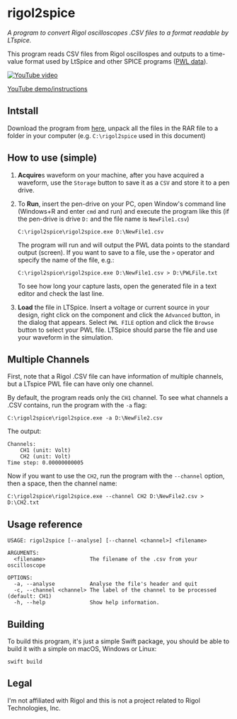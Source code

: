 # rigol2spice

*A program to convert Rigol oscilloscopes .CSV files to a format readable by LTspice.*

This program reads CSV files from Rigol oscillospes and outputs to a time-value format used by LtSpice and other SPICE programs ([PWL data](https://www.analog.com/en/technical-articles/ltspice-importing-exporting-pwl-data.html)). 

[![YouTube video](https://img.youtube.com/vi/LTEc7fjmXSg/0.jpg)](https://www.youtube.com/watch?v=LTEc7fjmXSg)

[YouTube demo/instructions](https://www.youtube.com/watch?v=LTEc7fjmXSg)

## Intstall

Download the program from [here](https://github.com/RuiCarneiro/rigol2spice/releases), unpack all the files in the RAR file to a folder in your computer (e.g. `C:\rigol2spice` used in this document)

## How to use (simple) 

1. **Acquire**s waveform on your machine, after you have acquired a waveform, use the `Storage` button to save it as a `CSV` and store it to a pen drive.

2. To **Run**, insert the pen-drive on your PC, open Window's command line (Windows+R and enter `cmd` and run) and execute the program like this (if the pen-drive is drive `D:` and the file name is `NewFile1.csv`)

    `C:\rigol2spice\rigol2spice.exe D:\NewFile1.csv`

    The program will run and will output the PWL data points to the standard output (screen). If you want to save to a file, use the ` > ` operator and specify the name of the file, e.g.:

    `C:\rigol2spice\rigol2spice.exe D:\NewFile1.csv > D:\PWLFile.txt`

    To see how long your capture lasts, open the generated file in a text editor and check the last line.

3. **Load** the file in LTSpice. Insert a voltage or current source in your design, right click on the component and click the `Advanced` button, in the dialog that appears. Select `PWL FILE` option and click the `Browse` button to select your PWL file. LTSpice should parse the file and use your waveform in the simulation.

## Multiple Channels

First, note that a Rigol .CSV file can have information of multiple channels, but a LTspice PWL file can have only one channel.

By default, the program reads only the `CH1` channel. To see what channels a .CSV contains, run the program with the `-a` flag:

    C:\rigol2spice\rigol2spice.exe -a D:\NewFile2.csv

The output:

    Channels:
        CH1 (unit: Volt)
        CH2 (unit: Volt)
    Time step: 0.00000000005

Now if you want to use the `CH2`, run the program with the `--channel` option, then a space, then the channel name:

    C:\rigol2spice\rigol2spice.exe --channel CH2 D:\NewFile2.csv > D:\CH2.txt

## Usage reference

    USAGE: rigol2spice [--analyse] [--channel <channel>] <filename>
    
    ARGUMENTS:
      <filename>              The filename of the .csv from your oscilloscope
    
    OPTIONS:
      -a, --analyse           Analyse the file's header and quit
      -c, --channel <channel> The label of the channel to be processed (default: CH1)
      -h, --help              Show help information.


## Building

To build this program, it's just a simple Swift package, you should be able to build it with a simple on macOS, Windows or Linux:

    swift build

## Legal

I'm not affiliated with Rigol and this is not a project related to Rigol Technologies, Inc.
